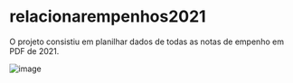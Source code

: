 # relacionarempenhos2021
O projeto consistiu em planilhar dados de todas as notas de empenho em PDF de 2021. 

![image](https://github.com/RenataVerasVenturim/relacionarempenhos2021/assets/129551549/5ebc9b88-8728-4633-b31b-27be35f63cc6)

